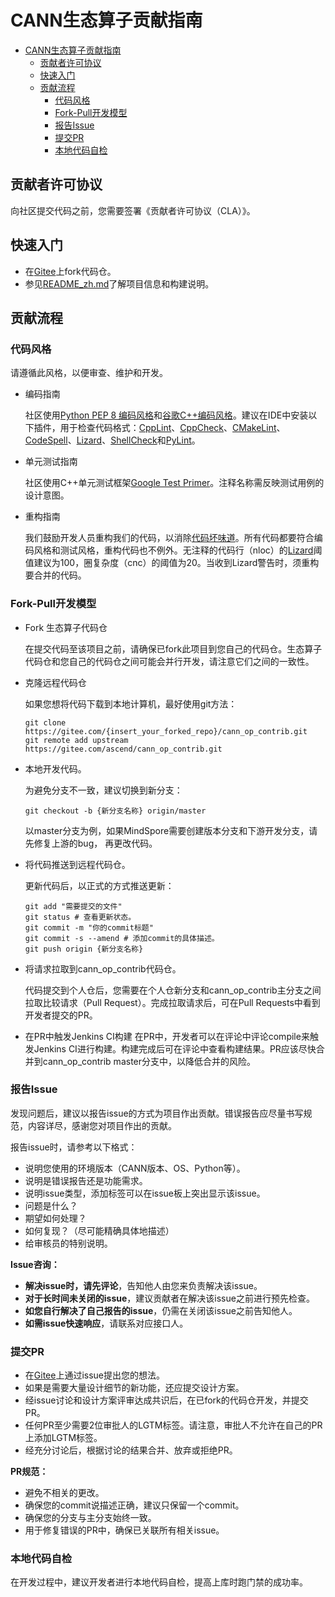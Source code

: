 # CANN生态算子贡献指南


<!-- TOC -->

- [CANN生态算子贡献指南](#CANN生态算子贡献指南)
    - [贡献者许可协议](#贡献者许可协议)
    - [快速入门](#快速入门)
    - [贡献流程](#贡献流程)
        - [代码风格](#代码风格)
        - [Fork-Pull开发模型](#fork-pull开发模型)
        - [报告Issue](#报告issue)
        - [提交PR](#提交pr)
        - [本地代码自检](#本地代码自检)

<!-- /TOC -->

## 贡献者许可协议

向社区提交代码之前，您需要签署《贡献者许可协议（CLA）》。


## 快速入门

- 在[Gitee](https://gitee.com/ascend/cann_op_contrib)上fork代码仓。
- 参见[README_zh.md](README_zh.md)了解项目信息和构建说明。

## 贡献流程

### 代码风格

请遵循此风格，以便审查、维护和开发。

- 编码指南

    社区使用[Python PEP 8 编码风格](https://pep8.org/)和[谷歌C++编码风格](http://google.github.io/styleguide/cppguide.html)。建议在IDE中安装以下插件，用于检查代码格式：[CppLint](https://github.com/cpplint/cpplint)、[CppCheck](http://cppcheck.sourceforge.net)、[CMakeLint](https://github.com/cmake-lint/cmake-lint)、[CodeSpell](https://github.com/codespell-project/codespell)、[Lizard](http://www.lizard.ws)、[ShellCheck](https://github.com/koalaman/shellcheck)和[PyLint](https://pylint.org)。

- 单元测试指南

    社区使用C++单元测试框架[Google Test Primer](https://github.com/google/googletest/blob/master/docs/primer.md)。注释名称需反映测试用例的设计意图。

- 重构指南

    我们鼓励开发人员重构我们的代码，以消除[代码坏味道](https://zh.wikipedia.org/wiki/%E4%BB%A3%E7%A0%81%E5%BC%82%E5%91%B3)。所有代码都要符合编码风格和测试风格，重构代码也不例外。无注释的代码行（nloc）的[Lizard](http://www.lizard.ws)阈值建议为100，圈复杂度（cnc）的阈值为20。当收到Lizard警告时，须重构要合并的代码。

### Fork-Pull开发模型

- Fork 生态算子代码仓

    在提交代码至该项目之前，请确保已fork此项目到您自己的代码仓。生态算子代码仓和您自己的代码仓之间可能会并行开发，请注意它们之间的一致性。

- 克隆远程代码仓

    如果您想将代码下载到本地计算机，最好使用git方法：

    ```shell
    git clone https://gitee.com/{insert_your_forked_repo}/cann_op_contrib.git
    git remote add upstream https://gitee.com/ascend/cann_op_contrib.git
    ```

- 本地开发代码。

    为避免分支不一致，建议切换到新分支：

    ```shell
    git checkout -b {新分支名称} origin/master
    ```

    以master分支为例，如果MindSpore需要创建版本分支和下游开发分支，请先修复上游的bug，
    再更改代码。

- 将代码推送到远程代码仓。

    更新代码后，以正式的方式推送更新：

    ```shell
    git add "需要提交的文件"
    git status # 查看更新状态。
    git commit -m "你的commit标题"
    git commit -s --amend # 添加commit的具体描述。
    git push origin {新分支名称}
    ```

- 将请求拉取到cann_op_contrib代码仓。

    代码提交到个人仓后，您需要在个人仓新分支和cann_op_contrib主分支之间拉取比较请求（Pull Request）。完成拉取请求后，可在Pull Requests中看到开发者提交的PR。

- 在PR中触发Jenkins CI构建
    在PR中，开发者可以在评论中评论compile来触发Jenkins CI进行构建。构建完成后可在评论中查看构建结果。PR应该尽快合并到cann_op_contrib master分支中，以降低合并的风险。


### 报告Issue

发现问题后，建议以报告issue的方式为项目作出贡献。错误报告应尽量书写规范，内容详尽，感谢您对项目作出的贡献。

报告issue时，请参考以下格式：

- 说明您使用的环境版本（CANN版本、OS、Python等）。
- 说明是错误报告还是功能需求。
- 说明issue类型，添加标签可以在issue板上突出显示该issue。
- 问题是什么？
- 期望如何处理？
- 如何复现？（尽可能精确具体地描述）
- 给审核员的特别说明。

**Issue咨询：**

- **解决issue时，请先评论**，告知他人由您来负责解决该issue。
- **对于长时间未关闭的issue**，建议贡献者在解决该issue之前进行预先检查。
- **如您自行解决了自己报告的issue**，仍需在关闭该issue之前告知他人。
- **如需issue快速响应**，请联系对应接口人。

### 提交PR

- 在[Gitee](https://gitee.com/ascend/cann_op_contrib/issues)上通过issue提出您的想法。
- 如果是需要大量设计细节的新功能，还应提交设计方案。
- 经issue讨论和设计方案评审达成共识后，在已fork的代码仓开发，并提交PR。
- 任何PR至少需要2位审批人的LGTM标签。请注意，审批人不允许在自己的PR上添加LGTM标签。
- 经充分讨论后，根据讨论的结果合并、放弃或拒绝PR。

**PR规范：**

- 避免不相关的更改。
- 确保您的commit说描述正确，建议只保留一个commit。
- 确保您的分支与主分支始终一致。
- 用于修复错误的PR中，确保已关联所有相关issue。

### 本地代码自检

在开发过程中，建议开发者进行本地代码自检，提高上库时跑门禁的成功率。
